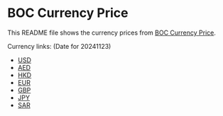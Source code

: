 # BOC Currency Price

This README file shows the currency prices from [BOC Currency Price](https://www.boc.cn/sourcedb/whpj/).

Currency links: (Date for 20241123)

- [USD](https://bocurrencyprice.techina.science/BOC_CURRENCY_PRICE/USD/20241123.json)
- [AED](https://bocurrencyprice.techina.science/BOC_CURRENCY_PRICE/AED/20241123.json)
- [HKD](https://bocurrencyprice.techina.science/BOC_CURRENCY_PRICE/HKD/20241123.json)
- [EUR](https://bocurrencyprice.techina.science/BOC_CURRENCY_PRICE/EUR/20241123.json)
- [GBP](https://bocurrencyprice.techina.science/BOC_CURRENCY_PRICE/GBP/20241123.json)
- [JPY](https://bocurrencyprice.techina.science/BOC_CURRENCY_PRICE/JPY/20241123.json)
- [SAR](https://bocurrencyprice.techina.science/BOC_CURRENCY_PRICE/SAR/20241123.json)
